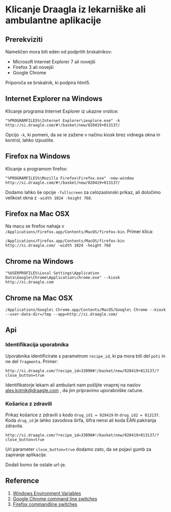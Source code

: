 # Klicanje Draagla iz lekarniške ali ambulantne aplikacije

## Prerekviziti

Nameščen mora biti eden od podprtih brskalnikov:

  * Microsoft Internet Explorer 7 ali novejši
  * Firefox 3 ali novejši
  * Google Chrome 
  
Priporoča se brskalnik, ki podpira html5.

## Internet Explorer na Windows

Klicanje programa Internet Explorer iz ukazne vrstice:

    "%PROGRAMFILES%\Internet Explorer\iexplore.exe" -k http://si.draagle.com/#!/basket/new/020419+013137/

Opcijo `-k`, ki pomeni, da se ie zažene v načinu kiosk brez vidnega okna in kontrol, lahko izpustite.

## Firefox na Windows

Klicanje s programom firefox:

    "%PROGRAMFILES%\Mozilla Firefox\Firefox.exe" -new-window http://si.draagle.com/#!/basket/new/020419+013137/

Dodamo lahko še opcije `-fullscreen` za celozaslonski prikaz, ali določimo velikost okna z `-width 1024 -height 768`.

## Firefox na Mac OSX

Na macu se firefox nahaja v `/Applications/Firefox.app/Contents/MacOS/firefox-bin`. Primer klica:

    /Applications/Firefox.app/Contents/MacOS/firefox-bin http://si.draagle.com/ -width 1024 -height 768

## Chrome na Windows

    "%USERPROFILE%\Local Settings\Application Data\Google\Chrome\Application\chrome.exe" --kiosk http://si.draagle.com

## Chrome na Mac OSX

    /Applications/Google\ Chrome.app/Contents/MacOS/Google\ Chrome --kiosk --user-data-dir=/tmp --app=http://si.draagle.com/

## Api

### Identifikacija uporabnika

Uporabnika identificirate s parametrom `recipe_id`, ki pa mora biti del `poti` in ne del `fragmenta`. Primer:
 
    http://si.draagle.com/?recipe_id=33090#!/basket/new/020419+013137/?close_button=true

Identifikatorje lekarn ali ambulant nam pošljite vnaprej na naslov [ales.kotnik@draagle.com](mailto:ales.kotnik@draagle.com) , da jim pripravimo uporabniške račune.


### Košarica z zdravili
Prikaz košarice z zdravili s kodo `drug_id1 = 929419`  in `drug_id2 = 013137`. Koda `drug_id` je lahko zavodova širfa, šifra nensi ali koda EAN pakiranja zdravila.

    http://si.draagle.com/?recipe_id=33090#!/basket/new/020419+013137/?close_button=true


Url parameter `close_button=true` dodamo zato, da se pojavi gumb za zapiranje aplikacije.

Dodali bomo še ostale url-je.

## Reference

  1. [Windows Environment Variables](http://www.wilsonmar.com/1envvars.htm)
  2. [Google Chrome command line switches](http://peter.sh/experiments/chromium-command-line-switches/)
  3. [Firefox commandline switches](http://kb.mozillazine.org/Command_line_arguments)
